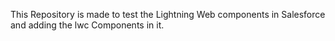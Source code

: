 This Repository is made to test the Lightning Web components in Salesforce and adding the lwc Components in it.
